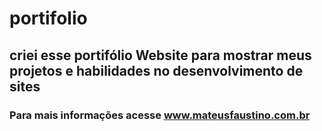 # portifolio

## criei esse portifólio Website para mostrar meus projetos e habilidades no desenvolvimento de sites

### Para mais informações acesse www.mateusfaustino.com.br
